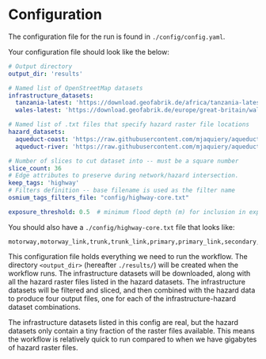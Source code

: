 # Configuration

The configuration file for the run is found in `./config/config.yaml`.

Your configuration file should look like the below:

```yaml
# Output directory
output_dir: 'results'

# Named list of OpenStreetMap datasets
infrastructure_datasets:
  tanzania-latest: 'https://download.geofabrik.de/africa/tanzania-latest.osm.pbf'
  wales-latest: 'https://download.geofabrik.de/europe/great-britain/wales-latest.osm.pbf'

# Named list of .txt files that specify hazard raster file locations
hazard_datasets:
  aqueduct-coast: 'https://raw.githubusercontent.com/mjaquiery/aqueduct/main/tiffs.txt'
  aqueduct-river: 'https://raw.githubusercontent.com/mjaquiery/aqueduct/main/rivers.txt'

# Number of slices to cut dataset into -- must be a square number
slice_count: 36
# Edge attributes to preserve during network/hazard intersection.
keep_tags: 'highway'
# Filters definition -- base filename is used as the filter name
osmium_tags_filters_file: "config/highway-core.txt"

exposure_threshold: 0.5  # minimum flood depth (m) for inclusion in exposure rasters
```

You should also have a `./config/highway-core.txt` file that looks like:
```text
motorway,motorway_link,trunk,trunk_link,primary,primary_link,secondary,secondary_link
```

This configuration file holds everything we need to run the workflow.
The directory `<output_dir>` (hereafter `./results/`) will be created when the workflow runs.
The infrastructure datasets will be downloaded, along with all the hazard raster 
files listed in the hazard datasets.
The infrastructure datasets will be filtered and sliced, and then combined with
the hazard data to produce four output files, one for each of the 
infrastructure-hazard dataset combinations.

The infrastructure datasets listed in this config are real, but the hazard datasets
only contain a tiny fraction of the raster files available. 
This means the workflow is relatively quick to run compared to 
when we have gigabytes of hazard raster files.
